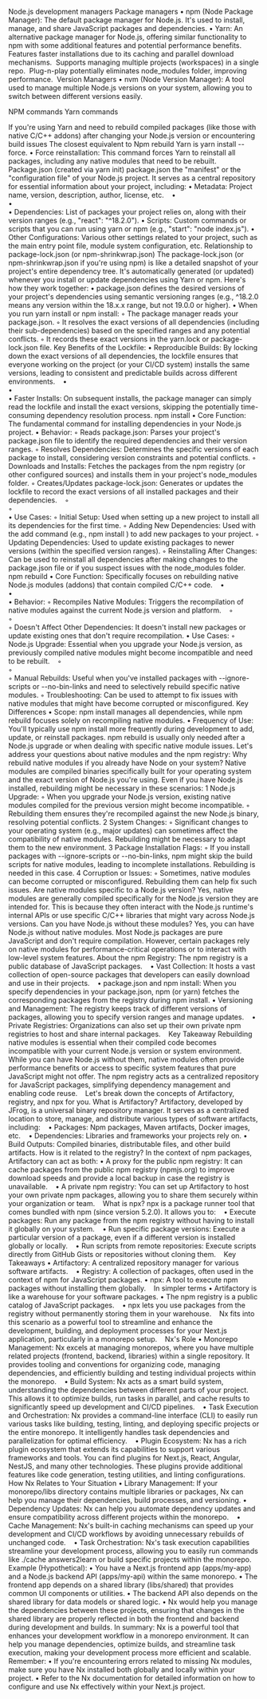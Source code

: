 Node.js development managers
Package managers
	•	npm (Node Package Manager): The default package manager for Node.js. It's used to install, manage, and share JavaScript packages and dependencies.
	•	Yarn: An alternative package manager for Node.js, offering similar functionality to npm with some additional features and potential performance benefits.  Features faster installations due to its caching and parallel download mechanisms.  Supports managing multiple projects (workspaces) in a single repo.  Plug-n-play potentially eliminates node_modules folder, improving performance. 
Version Managers
	•	nvm (Node Version Manager): A tool used to manage multiple Node.js versions on your system, allowing you to switch between different versions easily.

NPM commands
Yarn commands 

If you're using Yarn and need to rebuild compiled packages (like those with native C/C++ addons) after changing your Node.js version or encountering build issues
The closest equivalent to Npm rebuild Yarn is yarn install --force.
	•	Force reinstallation: This command forces Yarn to reinstall all packages, including any native modules that need to be rebuilt.
Package.json (created via yarn init)
package.json the "manifest" or the "configuration file" of your Node.js project.
It serves as a central repository for essential information about your project, including:
	•	Metadata: Project name, version, description, author, license, etc.   
	•	
	•	
	•	Dependencies: List of packages your project relies on, along with their version ranges (e.g., "react": "^18.2.0").
	•	Scripts: Custom commands or scripts that you can run using yarn or npm (e.g., "start": "node index.js").
	•	Other Configurations: Various other settings related to your project, such as the main entry point file, module system configuration, etc.
Relationship to package-lock.json (or npm-shrinkwrap.json)
The package-lock.json (or npm-shrinkwrap.json if you're using npm) is like a detailed snapshot of your project's entire dependency tree. It's automatically generated (or updated) whenever you install or update dependencies using Yarn or npm.
Here's how they work together:
	•	package.json defines the desired versions of your project's dependencies using semantic versioning ranges (e.g., ^18.2.0 means any version within the 18.x.x range, but not 19.0.0 or higher).
	•	When you run yarn install or npm install:
	◦	The package manager reads your package.json.
	◦	It resolves the exact versions of all dependencies (including their sub-dependencies) based on the specified ranges and any potential conflicts.
	◦	It records these exact versions in the yarn.lock or package-lock.json file.
Key Benefits of the Lockfile:
	•	Reproducible Builds: By locking down the exact versions of all dependencies, the lockfile ensures that everyone working on the project (or your CI/CD system) installs the same versions, leading to consistent and predictable builds across different environments.   
	•	
	•	
	•	Faster Installs: On subsequent installs, the package manager can simply read the lockfile and install the exact versions, skipping the potentially time-consuming dependency resolution process.
npm install
	•	Core Function: The fundamental command for installing dependencies in your Node.js project.
	•	Behavior:
	◦	Reads package.json: Parses your project's package.json file to identify the required dependencies and their version ranges.
	◦	Resolves Dependencies: Determines the specific versions of each package to install, considering version constraints and potential conflicts.
	◦	Downloads and Installs: Fetches the packages from the npm registry (or other configured sources) and installs them in your project's node_modules folder.
	◦	Creates/Updates package-lock.json: Generates or updates the lockfile to record the exact versions of all installed packages and their dependencies.   
	◦	
	◦	
	•	Use Cases:
	◦	Initial Setup: Used when setting up a new project to install all its dependencies for the first time.
	◦	Adding New Dependencies: Used with the add command (e.g., npm install <package-name>) to add new packages to your project.
	◦	Updating Dependencies: Used to update existing packages to newer versions (within the specified version ranges).
	◦	Reinstalling After Changes: Can be used to reinstall all dependencies after making changes to the package.json file or if you suspect issues with the node_modules folder.
npm rebuild
	•	Core Function: Specifically focuses on rebuilding native Node.js modules (addons) that contain compiled C/C++ code.   
	•	
	•	
	•	Behavior:
	◦	Recompiles Native Modules: Triggers the recompilation of native modules against the current Node.js version and platform.   
	◦	
	◦	
	◦	Doesn't Affect Other Dependencies: It doesn't install new packages or update existing ones that don't require recompilation.
	•	Use Cases:
	◦	Node.js Upgrade: Essential when you upgrade your Node.js version, as previously compiled native modules might become incompatible and need to be rebuilt.   
	◦	
	◦	
	◦	Manual Rebuilds: Useful when you've installed packages with --ignore-scripts or --no-bin-links and need to selectively rebuild specific native modules.
	◦	Troubleshooting: Can be used to attempt to fix issues with native modules that might have become corrupted or misconfigured.
Key Differences
	•	Scope: npm install manages all dependencies, while npm rebuild focuses solely on recompiling native modules.
	•	Frequency of Use: You'll typically use npm install more frequently during development to add, update, or reinstall packages. npm rebuild is usually only needed after a Node.js upgrade or when dealing with specific native module issues.
Let's address your questions about native modules and the npm registry:
Why rebuild native modules if you already have Node on your system?
Native modules are compiled binaries specifically built for your operating system and the exact version of Node.js you're using. Even if you have Node.js installed, rebuilding might be necessary in these scenarios:
	1	Node.js Upgrade:
	◦	When you upgrade your Node.js version, existing native modules compiled for the previous version might become incompatible.
	◦	Rebuilding them ensures they're recompiled against the new Node.js binary, resolving potential conflicts.
	2	System Changes:
	◦	Significant changes to your operating system (e.g., major updates) can sometimes affect the compatibility of native modules. Rebuilding might be necessary to adapt them to the new environment.
	3	Package Installation Flags:
	◦	If you install packages with --ignore-scripts or --no-bin-links, npm might skip the build scripts for native modules, leading to incomplete installations. Rebuilding is needed in this case.
	4	Corruption or Issues:
	◦	Sometimes, native modules can become corrupted or misconfigured. Rebuilding them can help fix such issues.
Are native modules specific to a Node.js version?
Yes, native modules are generally compiled specifically for the Node.js version they are intended for. This is because they often interact with the Node.js runtime's internal APIs or use specific C/C++ libraries that might vary across Node.js versions.
Can you have Node.js without these modules?
Yes, you can have Node.js without native modules. Most Node.js packages are pure JavaScript and don't require compilation. However, certain packages rely on native modules for performance-critical operations or to interact with low-level system features.
About the npm Registry:
The npm registry is a public database of JavaScript packages.   
	•	Vast Collection: It hosts a vast collection of open-source packages that developers can easily download and use in their projects.   
	•	package.json and npm install: When you specify dependencies in your package.json, npm (or yarn) fetches the corresponding packages from the registry during npm install.
	•	Versioning and Management: The registry keeps track of different versions of packages, allowing you to specify version ranges and manage updates.   
	•	Private Registries: Organizations can also set up their own private npm registries to host and share internal packages.   
Key Takeaway
Rebuilding native modules is essential when their compiled code becomes incompatible with your current Node.js version or system environment. While you can have Node.js without them, native modules often provide performance benefits or access to specific system features that pure JavaScript might not offer. The npm registry acts as a centralized repository for JavaScript packages, simplifying dependency management and enabling code reuse.   
Let's break down the concepts of Artifactory, registry, and npx for you.
What is Artifactory?
Artifactory, developed by JFrog, is a universal binary repository manager. It serves as a centralized location to store, manage, and distribute various types of software artifacts, including:   
	•	Packages: Npm packages, Maven artifacts, Docker images, etc.   
	•	Dependencies: Libraries and frameworks your projects rely on.
	•	Build Outputs: Compiled binaries, distributable files, and other build artifacts.
How is it related to the registry?
In the context of npm packages, Artifactory can act as both:
	•	A proxy for the public npm registry: It can cache packages from the public npm registry (npmjs.org) to improve download speeds and provide a local backup in case the registry is unavailable.   
	•	A private npm registry: You can set up Artifactory to host your own private npm packages, allowing you to share them securely within your organization or team.   
What is npx?
npx is a package runner tool that comes bundled with npm (since version 5.2.0). It allows you to:   
	•	Execute packages: Run any package from the npm registry without having to install it globally on your system.   
	•	Run specific package versions: Execute a particular version of a package, even if a different version is installed globally or locally.   
	•	Run scripts from remote repositories: Execute scripts directly from GitHub Gists or repositories without cloning them.   
Key Takeaways
	•	Artifactory: A centralized repository manager for various software artifacts.   
	•	Registry: A collection of packages, often used in the context of npm for JavaScript packages.
	•	npx: A tool to execute npm packages without installing them globally.   
In simpler terms
	•	Artifactory is like a warehouse for your software packages.
	•	The npm registry is a public catalog of JavaScript packages.   
	•	npx lets you use packages from the registry without permanently storing them in your warehouse.   
Nx fits into this scenario as a powerful tool to streamline and enhance the development, building, and deployment processes for your Next.js application, particularly in a monorepo setup.   
Nx's Role
	•	Monorepo Management: Nx excels at managing monorepos, where you have multiple related projects (frontend, backend, libraries) within a single repository. It provides tooling and conventions for organizing code, managing dependencies, and efficiently building and testing individual projects within the monorepo.   
	•	Build System: Nx acts as a smart build system, understanding the dependencies between different parts of your project. This allows it to optimize builds, run tasks in parallel, and cache results to significantly speed up development and CI/CD pipelines.   
	•	Task Execution and Orchestration: Nx provides a command-line interface (CLI) to easily run various tasks like building, testing, linting, and deploying specific projects or the entire monorepo. It intelligently handles task dependencies and parallelization for optimal efficiency.   
	•	Plugin Ecosystem: Nx has a rich plugin ecosystem that extends its capabilities to support various frameworks and tools. You can find plugins for Next.js, React, Angular, NestJS, and many other technologies. These plugins provide additional features like code generation, testing utilities, and linting configurations.   
How Nx Relates to Your Situation
	•	Library Management: If your monorepo/libs directory contains multiple libraries or packages, Nx can help you manage their dependencies, build processes, and versioning.
	•	Dependency Updates: Nx can help you automate dependency updates and ensure compatibility across different projects within the monorepo.   
	•	Cache Management: Nx's built-in caching mechanisms can speed up your development and CI/CD workflows by avoiding unnecessary rebuilds of unchanged code.   
	•	Task Orchestration: Nx's task execution capabilities streamline your development process, allowing you to easily run commands like ./cache answers2learn or build specific projects within the monorepo.
Example (Hypothetical):
	•	You have a Next.js frontend app (apps/my-app) and a Node.js backend API (apps/my-api) within the same monorepo.
	•	The frontend app depends on a shared library (libs/shared) that provides common UI components or utilities.
	•	The backend API also depends on the shared library for data models or shared logic.
	•	Nx would help you manage the dependencies between these projects, ensuring that changes in the shared library are properly reflected in both the frontend and backend during development and builds.
In summary: Nx is a powerful tool that enhances your development workflow in a monorepo environment. It can help you manage dependencies, optimize builds, and streamline task execution, making your development process more efficient and scalable.   
Remember:
	•	If you're encountering errors related to missing Nx modules, make sure you have Nx installed both globally and locally within your project.
	•	Refer to the Nx documentation for detailed information on how to configure and use Nx effectively within your Next.js project.






